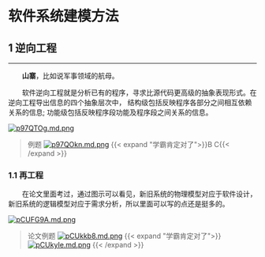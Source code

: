 # 软件系统建模方法

## 1 逆向工程

---

&emsp;&emsp;**山寨**，比如说军事领域的航母。

&emsp;&emsp;软件逆向工程就是分析已有的程序，寻求比源代码更高级的抽象表现形式。在逆向工程导出信息的四个抽象层次中， 结构级包括反映程序各部分之间相互依赖关系的信息; 功能级包括反映程序段功能及程序段之间关系的信息。

[![p97QTOg.md.png](https://s1.ax1x.com/2023/05/24/p97QTOg.md.png)](https://imgse.com/i/p97QTOg)
>例题
[![p97QOkn.md.png](https://s1.ax1x.com/2023/05/24/p97QOkn.md.png)](https://imgse.com/i/p97QOkn)
{{< expand "学霸肯定对了">}}B C{{< /expand >}}

### 1.1 再工程

&emsp;&emsp;在论文里面考过，通过图示可以看见，新旧系统的物理模型对应于软件设计，新旧系统的逻辑模型对应于需求分析，所以里面可以写的点还是挺多的。

[![pCUFG9A.md.png](https://s1.ax1x.com/2023/06/26/pCUFG9A.md.png)](https://imgse.com/i/pCUFG9A)

>论文例题
[![pCUkkb8.md.png](https://s1.ax1x.com/2023/06/26/pCUkkb8.md.png)](https://imgse.com/i/pCUkkb8)
{{< expand "学霸肯定对了">}}
[![pCUkyIe.md.png](https://s1.ax1x.com/2023/06/26/pCUkyIe.md.png)](https://imgse.com/i/pCUkyIe)
{{< /expand >}}
